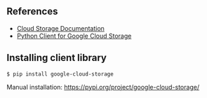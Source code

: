 ## References

* [Cloud Storage Documentation](https://cloud.google.com/storage/docs)
* [Python Client for Google Cloud Storage](https://googleapis.dev/python/storage/latest/)

## Installing client library

```
$ pip install google-cloud-storage
```

Manual installation: https://pypi.org/project/google-cloud-storage/
